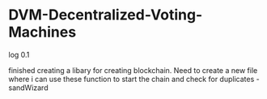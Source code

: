# DVM-Decentralized-Voting-Machines


log 0.1 

finished creating a libary for creating blockchain. Need to create a new file where i can use these function to start the chain and check for duplicates
-sandWizard


